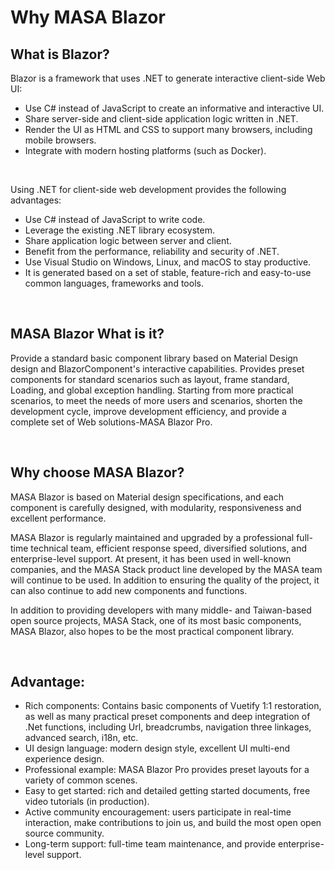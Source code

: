 ﻿# Why MASA Blazor

## What is Blazor?

Blazor is a framework that uses .NET to generate interactive client-side Web UI:

- Use C# instead of JavaScript to create an informative and interactive UI.
- Share server-side and client-side application logic written in .NET.
- Render the UI as HTML and CSS to support many browsers, including mobile browsers.
- Integrate with modern hosting platforms (such as Docker).

<br/>

Using .NET for client-side web development provides the following advantages:
- Use C# instead of JavaScript to write code.
- Leverage the existing .NET library ecosystem.
- Share application logic between server and client.
- Benefit from the performance, reliability and security of .NET.
- Use Visual Studio on Windows, Linux, and macOS to stay productive.
- It is generated based on a set of stable, feature-rich and easy-to-use common languages, frameworks and tools.

<br/>

## MASA Blazor What is it?

Provide a standard basic component library based on Material Design design and BlazorComponent's interactive capabilities. Provides preset components for standard scenarios such as layout, frame standard, Loading, and global exception handling. Starting from more practical scenarios, to meet the needs of more users and scenarios, shorten the development cycle, improve development efficiency, and provide a complete set of Web solutions-MASA Blazor Pro.

<br/>

## Why choose MASA Blazor?

MASA Blazor is based on Material design specifications, and each component is carefully designed, with modularity, responsiveness and excellent performance.

MASA Blazor is regularly maintained and upgraded by a professional full-time technical team, efficient response speed, diversified solutions, and enterprise-level support. At present, it has been used in well-known companies, and the MASA Stack product line developed by the MASA team will continue to be used. In addition to ensuring the quality of the project, it can also continue to add new components and functions.

In addition to providing developers with many middle- and Taiwan-based open source projects, MASA Stack, one of its most basic components, MASA Blazor, also hopes to be the most practical component library.

<br/>

## Advantage:

- Rich components: Contains basic components of Vuetify 1:1 restoration, as well as many practical preset components and deep integration of .Net functions, including Url, breadcrumbs, navigation three linkages, advanced search, i18n, etc.
- UI design language: modern design style, excellent UI multi-end experience design.
- Professional example: MASA Blazor Pro provides preset layouts for a variety of common scenes.
- Easy to get started: rich and detailed getting started documents, free video tutorials (in production).
- Active community encouragement: users participate in real-time interaction, make contributions to join us, and build the most open open source community.
- Long-term support: full-time team maintenance, and provide enterprise-level support. 